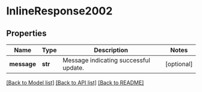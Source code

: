 # InlineResponse2002

## Properties
Name | Type | Description | Notes
------------ | ------------- | ------------- | -------------
**message** | **str** | Message indicating successful update. | [optional] 

[[Back to Model list]](../README.md#documentation-for-models) [[Back to API list]](../README.md#documentation-for-api-endpoints) [[Back to README]](../README.md)

